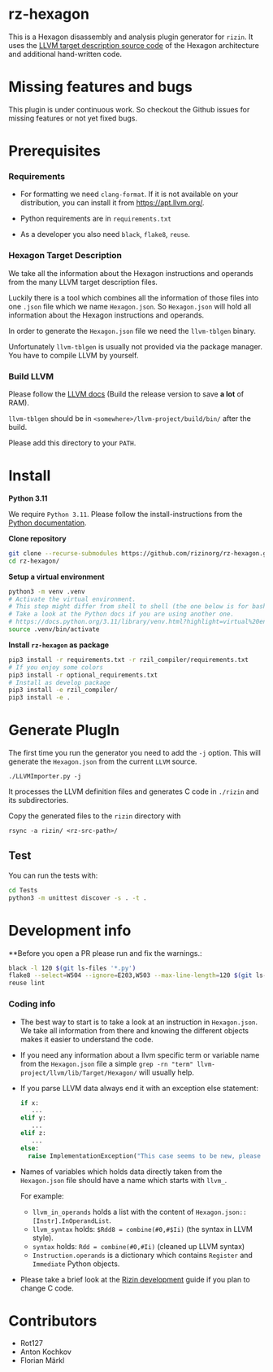 <!--
SPDX-FileCopyrightText: 2021 Rot127 <unisono@quyllur.org>

SPDX-License-Identifier: LGPL-3.0-only
-->

# rz-hexagon

This is a Hexagon disassembly and analysis plugin generator for `rizin`.
It uses the [LLVM target description source code](https://github.com/llvm/llvm-project/tree/main/llvm/lib/Target/Hexagon)
of the Hexagon architecture and additional hand-written code.

# Missing features and bugs

This plugin is under continuous work. So checkout the Github issues for missing features or not yet fixed bugs.

# Prerequisites

### Requirements

- For formatting we need `clang-format`. If it is not available on your distribution, you can install it from https://apt.llvm.org/.

- Python requirements are in `requirements.txt`
- As a developer you also need `black`, `flake8`, `reuse`.

### Hexagon Target Description

We take all the information about the Hexagon instructions and operands from the many LLVM target description files.

Luckily there is a tool which combines all the information of those files into one `.json` file which we name `Hexagon.json`. 
So `Hexagon.json` will hold all information about the Hexagon instructions and operands.

In order to generate the `Hexagon.json` file we need the `llvm-tblgen` binary.

Unfortunately `llvm-tblgen` is usually not provided via the package manager. You have to compile LLVM by yourself.

### Build LLVM

Please follow the [LLVM docs](https://llvm.org/docs/GettingStarted.html#getting-the-source-code-and-building-llvm)
(Build the release version to save **a lot** of RAM).

`llvm-tblgen` should be in `<somewhere>/llvm-project/build/bin/` after the build.

Please add this directory to your `PATH`.

# Install

**Python 3.11**

We require `Python 3.11`. Please follow the install-instructions from the [Python documentation](https://docs.python.org/3.11/). 

**Clone repository**

```bash
git clone --recurse-submodules https://github.com/rizinorg/rz-hexagon.git
cd rz-hexagon/
```

**Setup a virtual environment**

```bash
python3 -m venv .venv
# Activate the virtual environment.
# This step might differ from shell to shell (the one below is for bash/zsh).
# Take a look at the Python docs if you are using another one.
# https://docs.python.org/3.11/library/venv.html?highlight=virtual%20environment
source .venv/bin/activate
```

**Install `rz-hexagon` as package**

```bash
pip3 install -r requirements.txt -r rzil_compiler/requirements.txt
# If you enjoy some colors
pip3 install -r optional_requirements.txt
# Install as develop package
pip3 install -e rzil_compiler/
pip3 install -e .
```

# Generate PlugIn

The first time you run the generator you need to add the `-j` option.
This will generate the `Hexagon.json` from the current `LLVM` source.
```
./LLVMImporter.py -j
```

It processes the LLVM definition files and generates C code in `./rizin` and its subdirectories.

Copy the generated files to the `rizin` directory with
  ```commandline
  rsync -a rizin/ <rz-src-path>/
  ```

## Test

You can run the tests with:
```bash
cd Tests
python3 -m unittest discover -s . -t .
```

# Development info

**Before you open a PR please run and fix the warnings.:
```bash
black -l 120 $(git ls-files '*.py')
flake8 --select=W504 --ignore=E203,W503 --max-line-length=120 $(git ls-files '*.py')
reuse lint
```

### Coding info
- The best way to start is to take a look at an instruction in `Hexagon.json`.
  We take all information from there and knowing the different objects
  makes it easier to understand the code.
- If you need any information about a llvm specific term or variable name from the `Hexagon.json` file a simple
  `grep -rn "term" llvm-project/llvm/lib/Target/Hexagon/` will usually help.
- If you parse LLVM data always end it with an exception else statement:
  ```python
  if x:
     ...
  elif y:
     ...
  elif z:
     ...
  else:
    raise ImplementationException("This case seems to be new, please add it.")
  ```
- Names of variables which holds data directly taken from the `Hexagon.json` file
  should have a name which starts with
`llvm_`.
  
  For example:
  
  - `llvm_in_operands` holds a list with the content of `Hexagon.json::[Instr].InOperandList`.
  - `llvm_syntax` holds: `$Rdd8 = combine(#0,#$Ii)` (the syntax in LLVM style).
  - `syntax` holds: `Rdd = combine(#0,#Ii)` (cleaned up LLVM syntax)
  - `Instruction.operands` is a dictionary which contains `Register` and `Immediate` Python objects.

- Please take a brief look at the [Rizin development](https://github.com/rizinorg/rizin/blob/dev/DEVELOPERS.md) guide if you plan to change C code.

# Contributors

* Rot127
* Anton Kochkov
* Florian Märkl
